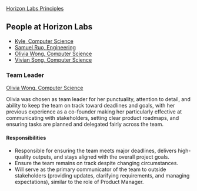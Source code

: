 [Horizon Labs Principles](./principles.md)

People at Horizon Labs
---

- [Kyle, Computer Science](./kyle.md)
- [Samuel Ruo, Engineering](./sam_ruo.md)
- [Olivia Wong, Computer Science](./olivia_wong.md)
- [Vivian Song, Computer Science](./vivian_song.md)


### Team Leader

[Olivia Wong, Computer Science](./olivia_wong.md)
<!-- Describe who and why the team leader was selected --> 
Olivia was chosen as team leader for her punctuality, attention to detail, and ability to keep the team on track toward deadlines and goals, with her previous experience as a co-founder making her particularly effective at communicating with stakeholders, setting clear product roadmaps, and ensuring tasks are planned and delegated fairly across the team.


#### Responsibilities
<!-- What is their role for your team?	--> 
- Responsible for ensuring the team meets major deadlines, delivers high-quality outputs, and stays aligned with the overall project goals.
- Ensure the team remains on track despite changing circumstances.
- Will serve as the primary communicator of the team to outside stakeholders (providing updates, clarifying requirements, and managing expectations), similar to the role of Product Manager.


